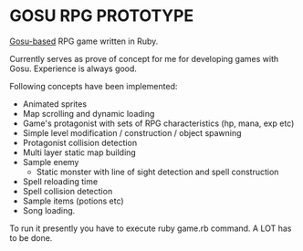 GOSU RPG PROTOTYPE
==================

[Gosu-based](http://www.libgosu.org/) RPG game written in Ruby.

Currently serves as prove of concept for me for developing games with Gosu.
Experience is always good.

Following concepts have been implemented:
* Animated sprites
* Map scrolling and dynamic loading 
* Game's protagonist with sets of RPG characteristics (hp, mana, exp etc)
* Simple level modification / construction / object spawning
* Protagonist collision detection
* Multi layer static map building
* Sample enemy
  * Static monster with line of sight detection and spell construction
* Spell reloading time
* Spell collision detection
* Sample items (potions etc)
* Song loading.

To run it presently you have to execute ruby game.rb command.
A LOT has to be done. 